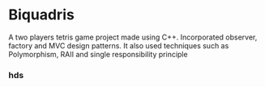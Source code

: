 # Biquadris
A two players tetris game project made using C++. Incorporated observer, factory and MVC design patterns. 
It also used techniques such as Polymorphism, RAII and single responsibility principle


<h3>hds</h3>
